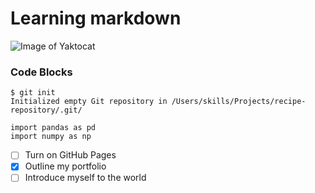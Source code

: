 # Learning markdown

![Image of Yaktocat](https://octodex.github.com/images/yaktocat.png)

### Code Blocks

```
$ git init
Initialized empty Git repository in /Users/skills/Projects/recipe-repository/.git/
```

```
import pandas as pd
import numpy as np
```
- [ ] Turn on GitHub Pages
- [x] Outline my portfolio
- [ ] Introduce myself to the world
